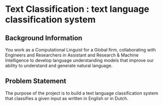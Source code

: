 # Text Classification : text language classification system

## Background Information
You work as a Computational Linguist for a Global firm, collaborating with Engineers and
Researchers in Assistant and Research & Machine Intelligence to develop language
understanding models that improve our ability to understand and generate natural
language.

## Problem Statement
The purpose of the project is to build a text language classification system that classifies a
given input as written in English or in Dutch.
